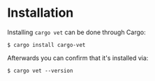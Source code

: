 # Installation

Installing `cargo vet` can be done through Cargo:

```
$ cargo install cargo-vet
```

Afterwards you can confirm that it's installed via:

```
$ cargo vet --version
```
